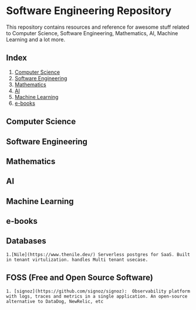# Software Engineering Repository

This repository contains resources and reference for awesome stuff related to Computer Science, Software Engineering, Mathematics, AI, Machine Learning and a lot more.

## Index

1. [Computer Science](#computer-science)
2. [Software Engineering](#software-engineering)
3. [Mathematics](#mathematics)
4. [AI](#ai)
5. [Machine Learning](#machine-learning)
5. [e-books](#e-books)


## Computer Science

## Software Engineering 

## Mathematics

## AI

## Machine Learning

## e-books

## Databases
    1.[Nile](https://www.thenile.dev/) Serverless postgres for SaaS. Built in tenant virtulization. handles Multi tenant usecase.

## FOSS (Free and Open Source Software)
    1. [signoz](https://github.com/signoz/signoz):  Observability platform with logs, traces and metrics in a single application. An open-source alternative to DataDog, NewRelic, etc
